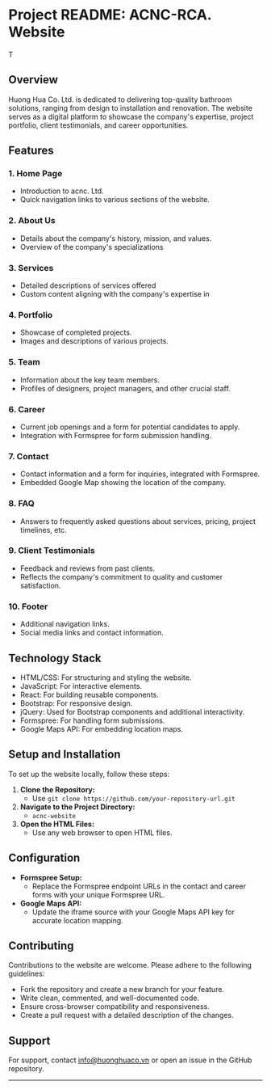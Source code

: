 # Project README: ACNC-RCA. Website

T

## Overview

Huong Hua Co. Ltd. is dedicated to delivering top-quality bathroom solutions, ranging from design to installation and renovation. The website serves as a digital platform to showcase the company's expertise, project portfolio, client testimonials, and career opportunities.

## Features

### 1. Home Page
- Introduction to acnc. Ltd.
- Quick navigation links to various sections of the website.

### 2. About Us
- Details about the company's history, mission, and values.
- Overview of the company's specializations

### 3. Services
- Detailed descriptions of services offered
- Custom content aligning with the company's expertise in 

### 4. Portfolio
- Showcase of completed projects.
- Images and descriptions of various projects.

### 5. Team
- Information about the key team members.
- Profiles of designers, project managers, and other crucial staff.

### 6. Career
- Current job openings and a form for potential candidates to apply.
- Integration with Formspree for form submission handling.

### 7. Contact
- Contact information and a form for inquiries, integrated with Formspree.
- Embedded Google Map showing the location of the company.

### 8. FAQ
- Answers to frequently asked questions about services, pricing, project timelines, etc.

### 9. Client Testimonials
- Feedback and reviews from past clients.
- Reflects the company's commitment to quality and customer satisfaction.

### 10. Footer
- Additional navigation links.
- Social media links and contact information.

## Technology Stack

- HTML/CSS: For structuring and styling the website.
- JavaScript: For interactive elements.
- React: For building reusable components.
- Bootstrap: For responsive design.
- jQuery: Used for Bootstrap components and additional interactivity.
- Formspree: For handling form submissions.
- Google Maps API: For embedding location maps.

## Setup and Installation

To set up the website locally, follow these steps:

1. **Clone the Repository:**
    - Use `git clone https://github.com/your-repository-url.git`
2. **Navigate to the Project Directory:**
    - `acnc-website`
3. **Open the HTML Files:**
    - Use any web browser to open HTML files.

## Configuration

- **Formspree Setup:**
    - Replace the Formspree endpoint URLs in the contact and career forms with your unique Formspree URL.
- **Google Maps API:**
    - Update the iframe source with your Google Maps API key for accurate location mapping.

## Contributing

Contributions to the website are welcome. Please adhere to the following guidelines:

- Fork the repository and create a new branch for your feature.
- Write clean, commented, and well-documented code.
- Ensure cross-browser compatibility and responsiveness.
- Create a pull request with a detailed description of the changes.

## Support

For support, contact info@huonghuaco.vn or open an issue in the GitHub repository.

---
